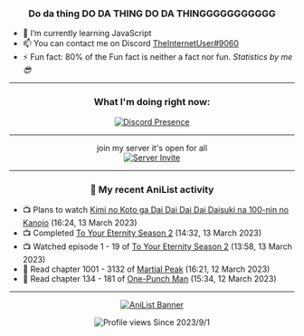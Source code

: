 <div align="center">

### Do da thing DO DA THING DO DA THINGGGGGGGGGGG
</div>

- 🌱 I’m currently learning JavaScript
- 📫 You can contact me on Discord [TheInternetUser#9060](https://discord.com/users/534117072796385300)
- ⚡ Fun fact: 80% of the Fun fact is neither a fact nor fun. _Statistics by me 😎_
<hr>

<div align="center">

### What I'm doing right now:
[![Discord Presence](https://lanyard.cnrad.dev/api/534117072796385300)](https://discord.com/users/534117072796385300)
<hr>

join my server it's open for all <br>
[![Server Invite](https://invidget.switchblade.xyz/bfYgVHxrSs)](https://discord.gg/bfYgVHxrSs)

<hr>
  
### 🌸 My recent AniList activity

</div>

<!-- ANILIST_ACTIVITY:start -->

-   📺 Plans to watch [Kimi no Koto ga Dai Dai Dai Dai Daisuki na 100-nin no Kanojo](https://anilist.co/anime/162694) (16:24, 13 March 2023)
-   📺 Completed [To Your Eternity Season 2](https://anilist.co/anime/138565) (14:32, 13 March 2023)
-   📺 Watched episode 1 - 19 of [To Your Eternity Season 2](https://anilist.co/anime/138565) (13:58, 13 March 2023)
-   📖 Read chapter 1001 - 3132 of [Martial Peak](https://anilist.co/manga/104494) (16:21, 12 March 2023)
-   📖 Read chapter 134 - 181 of [One-Punch Man](https://anilist.co/manga/74347) (15:34, 12 March 2023)

<!-- ANILIST_ACTIVITY:end -->
<hr>

<div align="center">

[![AniList Banner](https://img.anili.st/User/929966)](https://anilist.co/user/TheInternetUser)

![Profile views](https://gpvc.arturio.dev/TheInternetUse7) Since 2023/9/1

</div>
